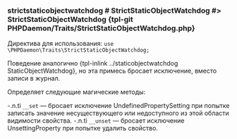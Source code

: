 ### strictstaticobjectwatchdog # StrictStaticObjectWatchdog #> StrictStaticObjectWatchdog {tpl-git PHPDaemon/Traits/StrictStaticObjectWatchdog.php}

Директива для использования: `use \PHPDaemon\Traits\StrictStaticObjectWatchdog;`

Поведение аналогично {tpl-inlink ../staticobjectwatchdog StaticObjectWatchdog}, но эта примесь бросает исключение, вместо записи в журнал.

Определяет следующие магические методы:

-.n.ti `__set` — бросает исключение UndefinedPropertySetting при попытке записать значение несуществующего или недоступного из этой области видимости свойства. 
-.n.ti `__unset` — бросает исключение UnsettingProperty при попытке удалить свойство.

